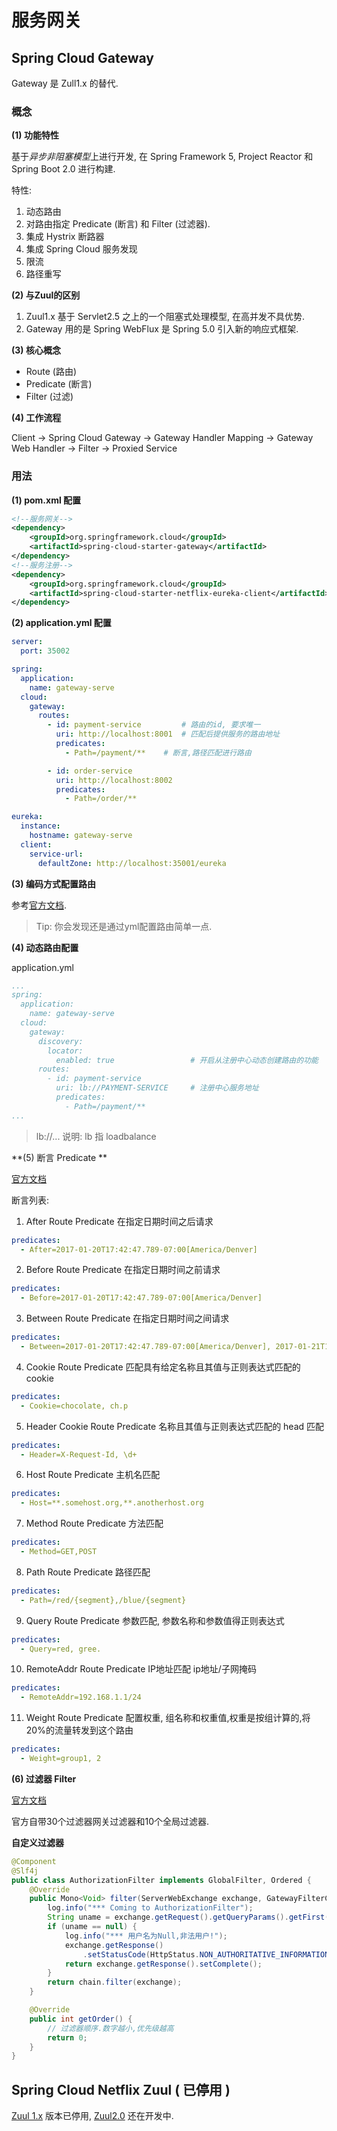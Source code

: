 # 服务网关

## Spring Cloud Gateway

Gateway 是 Zull1.x 的替代.

### 概念

**(1) 功能特性**

基于*异步非阻塞模型*上进行开发, 在 Spring Framework 5, Project Reactor 和 Spring Boot 2.0 进行构建.

特性:

1. 动态路由
2. 对路由指定 Predicate (断言) 和 Filter (过滤器).
3. 集成 Hystrix 断路器
4. 集成 Spring Cloud 服务发现
5. 限流
6. 路径重写

**(2) 与Zuul的区别**

1. Zuul1.x 基于 Servlet2.5 之上的一个阻塞式处理模型, 在高并发不具优势.
2. Gateway 用的是 Spring WebFlux 是 Spring 5.0 引入新的响应式框架.

**(3) 核心概念**

* Route (路由)
* Predicate (断言)
* Filter (过滤)

**(4) 工作流程**

Client -> Spring Cloud Gateway -> Gateway Handler Mapping -> Gateway Web Handler -> Filter -> Proxied Service

### 用法

**(1) pom.xml 配置**

```xml
<!--服务网关-->
<dependency>
    <groupId>org.springframework.cloud</groupId>
    <artifactId>spring-cloud-starter-gateway</artifactId>
</dependency>
<!--服务注册-->
<dependency>
    <groupId>org.springframework.cloud</groupId>
    <artifactId>spring-cloud-starter-netflix-eureka-client</artifactId>
</dependency>
```

**(2) application.yml 配置**

```yml
server:
  port: 35002

spring:
  application:
    name: gateway-serve
  cloud:
    gateway:
      routes:
        - id: payment-service         # 路由的id, 要求唯一
          uri: http://localhost:8001  # 匹配后提供服务的路由地址
          predicates:
            - Path=/payment/**    # 断言,路径匹配进行路由

        - id: order-service
          uri: http://localhost:8002
          predicates:
            - Path=/order/**

eureka:
  instance:
    hostname: gateway-serve
  client:
    service-url:
      defaultZone: http://localhost:35001/eureka
```

**(3) 编码方式配置路由**

参考[官方文档](https://cloud.spring.io/spring-cloud-static/spring-cloud-gateway/2.2.2.RELEASE/reference/html/#fluent-java-routes-api).

> Tip: 你会发现还是通过yml配置路由简单一点.

**(4) 动态路由配置**

application.yml

```yml
...
spring:
  application:
    name: gateway-serve
  cloud:
    gateway:
      discovery:
        locator:
          enabled: true 				# 开启从注册中心动态创建路由的功能
      routes:
        - id: payment-service
          uri: lb://PAYMENT-SERVICE 	# 注册中心服务地址
          predicates:
            - Path=/payment/**
... 
```

> lb://...  说明:  lb 指 loadbalance

**(5) 断言 Predicate **

[官方文档](https://cloud.spring.io/spring-cloud-static/spring-cloud-gateway/2.2.2.RELEASE/reference/html/#gateway-request-predicates-factories)

断言列表: 

1. After Route Predicate  在指定日期时间之后请求

```yml
predicates:
  - After=2017-01-20T17:42:47.789-07:00[America/Denver]
```

2. Before Route Predicate 在指定日期时间之前请求

```yml
predicates:
  - Before=2017-01-20T17:42:47.789-07:00[America/Denver]
```

3. Between Route Predicate 在指定日期时间之间请求

```yml
predicates:
  - Between=2017-01-20T17:42:47.789-07:00[America/Denver], 2017-01-21T17:42:47.789-07:00[America/Denver]
```

4. Cookie Route Predicate 匹配具有给定名称且其值与正则表达式匹配的 cookie

```yml
predicates:
  - Cookie=chocolate, ch.p
```

5. Header Cookie Route Predicate 名称且其值与正则表达式匹配的 head 匹配

```yml
predicates:
  - Header=X-Request-Id, \d+
```

6. Host Route Predicate 主机名匹配

```yml
predicates:
  - Host=**.somehost.org,**.anotherhost.org
```

7. Method Route Predicate 方法匹配

```yml
predicates:
  - Method=GET,POST
```

8. Path Route Predicate 路径匹配

```yml
predicates:
  - Path=/red/{segment},/blue/{segment}
```

9. Query Route Predicate 参数匹配, 参数名称和参数值得正则表达式

```yml
predicates:
  - Query=red, gree.
```

10. RemoteAddr Route Predicate IP地址匹配  ip地址/子网掩码

```yml
predicates:
  - RemoteAddr=192.168.1.1/24
```

11. Weight Route Predicate 配置权重,  组名称和权重值,权重是按组计算的,将20%的流量转发到这个路由

```yml
predicates:
  - Weight=group1, 2
```



**(6) 过滤器 Filter**

[官方文档](https://cloud.spring.io/spring-cloud-static/spring-cloud-gateway/2.2.2.RELEASE/reference/html/#gatewayfilter-factories)

官方自带30个过滤器网关过滤器和10个全局过滤器. 

**自定义过滤器**

```java
@Component
@Slf4j
public class AuthorizationFilter implements GlobalFilter, Ordered {
    @Override
    public Mono<Void> filter(ServerWebExchange exchange, GatewayFilterChain chain) {
        log.info("*** Coming to AuthorizationFilter");
        String uname = exchange.getRequest().getQueryParams().getFirst("uname");
        if (uname == null) {
            log.info("*** 用户名为Null,非法用户!");
            exchange.getResponse()
                .setStatusCode(HttpStatus.NON_AUTHORITATIVE_INFORMATION);
            return exchange.getResponse().setComplete();
        }
        return chain.filter(exchange);
    }

    @Override
    public int getOrder() {
        // 过滤器顺序.数字越小,优先级越高
        return 0;
    }
}
```



## Spring Cloud Netflix Zuul  ( 已停用 )

[Zuul 1.x](https://github.com/Netflix/zuul/wiki) 版本已停用,  [Zuul2.0](https://github.com/Netflix/zuul/wiki/Getting-Started-2.0) 还在开发中.

